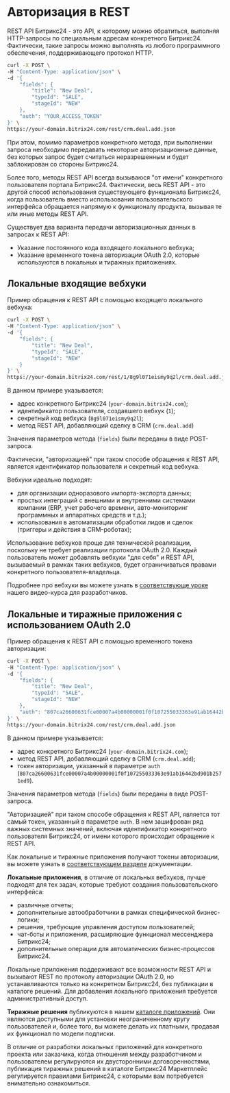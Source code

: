 # Авторизация в REST

REST API Битрикс24 - это API, к которому можно обратиться, выполняя HTTP-запросы по специальным адресам конкретного Битрикс24. Фактически, такие запросы можно выполнять из любого программного обеспечения, поддерживающего протокол HTTP. 

```bash
curl -X POST \
-H "Content-Type: application/json" \
-d '{
	"fields": {
		"title": "New Deal",
		"typeId": "SALE",
		"stageId": "NEW"
	},
	"auth": "YOUR_ACCESS_TOKEN"
}' \
https://your-domain.bitrix24.com/rest/crm.deal.add.json
```

При этом, помимо параметров конкретного метода, при выполнении запроса необходимо передавать некоторые авторизационные данные, без которых запрос будет считаться неразрешенным и будет заблокирован со стороны Битрикс24.

Более того, методы REST API всегда вызываюся "от имени" конкретного пользователя портала Битрикс24. Фактически, весь REST API - это другой способ использования существующего функционала Битрикс24, когда пользователь вместо использования пользовательского интерфейса обращается напрямую к функционалу продукта, вызывая те или иные методы REST API.

Существует два варианта передачи авторизационных данных в запросах к REST API:

- Указание постоянного кода входящего локального вебхука;
- Указание временного токена авторизации OAuth 2.0, которые используются в локальных и тиражных приложениях.

## Локальные входящие вебхуки

Пример обращения к REST API с помощью входящего локального вебхука:

```bash
curl -X POST \
-H "Content-Type: application/json" \
-d '{
	"fields": {
		"title": "New Deal",
		"typeId": "SALE",
		"stageId": "NEW"
	}
}' \
https://your-domain.bitrix24.com/rest/1/8g9l071eismy9q2l/crm.deal.add.json
```

В данном примере указывается:

- адрес конкретного Битрикс24 (`your-domain.bitrix24.com`);
- идентификатор пользователя, создавшего вебхук (`1`);
- секретный код вебхука (`8g9l071eismy9q2l`);
- метод REST API, добавляющий сделку в CRM (`crm.deal.add`)

Значения параметров метода (`fields`) были переданы в виде POST-запроса.

Фактически, "авторизацией" при таком способе обращения к REST API, является идентификатор пользователя и секретный код вебхука.

Вебхуки идеально подходят:

- для организации одноразового импорта-экспорта данных;
- простых интеграций с внешними и внутренними системами компании (ERP, учет рабочего времени, авто-мониторинг программных и аппаратных средств и т.д.);
- использования в автоматизации обработки лидов и сделок (триггеры и действия в CRM-роботах);

Использование вебхуков проще для технической реализации, поскольку не требует реализации протокола OAuth 2.0. Каждый пользователь может добавлять вебхуки "для себя" и REST API, вызываемый в рамках таких вебхуков, будет ограничиваться правами конкретного пользователя-владельца.

Подробнее про вебхуки вы можете узнать в [соответствующе уроке](https://dev.1c-bitrix.ru/learning/course/index.php?COURSE_ID=266&LESSON_ID=25528&LESSON_PATH=25398.25506.25512.25528) нашего видео-курса для разработчиков.

## Локальные и тиражные приложения с использованием OAuth 2.0

Пример обращения к REST API с помощью временного токена авторизации:

```bash
curl -X POST \
-H "Content-Type: application/json" \
-d '{
	"fields": {
		"title": "New Deal",
		"typeId": "SALE",
		"stageId": "NEW"
	},
	"auth": "807ca26600631fce00007a4b00000001f0f107255033363e91ab16442bd901b2571ed9"
}' \
https://your-domain.bitrix24.com/rest/crm.deal.add.json
```

В данном примере указывается:

- адрес конкретного Битрикс24 (`your-domain.bitrix24.com`);
- метод REST API, добавляющий сделку в CRM (`crm.deal.add`);
- токен авторизации, указанный в параметре `auth` (`807ca26600631fce00007a4b00000001f0f107255033363e91ab16442bd901b2571ed9`).

Значения параметров метода (`fields`) были переданы в виде POST-запроса.

"Авторизацией" при таком способе обращения к REST API, является тот самый токен, указанный в параметре `auth`. В нем зашифрован ряд важных системных значений, включая идентификатор конкретного пользователя Битрикс24, от имени которого происходит обращение к REST API.

Как локальные и тиражные приложения получают токены авторизации, вы можете узнать в [соответствующем разделе](../oauth/index.md) документации.

**Локальные приложения**, в отличие от локальных вебхуков, лучше подходят для тех задач, которые требуют создания пользовательского интерфейса:

- различные отчеты;
- дополнительные автообработчики в рамках специфической бизнес-логики;
- решения, требующие управления доступом пользователей;
- чат-боты и приложения, расширяющие функционал мессенджера Битрикс24;
- дополнительные операции для автоматических бизнес-процессов Битрикс24.

Локальные приложения поддерживают все возможности REST API и вызывают REST по протоколу авторизации OAuth 2.0, но устанавливаются только на конкретном Битрикс24, без публикации в каталоге решений. Для добавления локального приложения требуется административный доступ.

**Тиражные решения** публикуются в нашем [каталоге приложений](../../market/index.md). Они являются доступными для установки неограниченному кругу пользователей и, более того, вы можете делать их платными, продавая их функционал по модели подписки.

В отличие от разработки локальных приложений для конкретного проекта или заказчика, когда отношения между разработчиком и пользователем регулируются их двусторонними договоренностями, публикация тиражных решений в каталоге Битрикс24 Маркетплейс регулируется правилами Битрикс24, с которыми вам потребуется внимательно ознакомиться.
